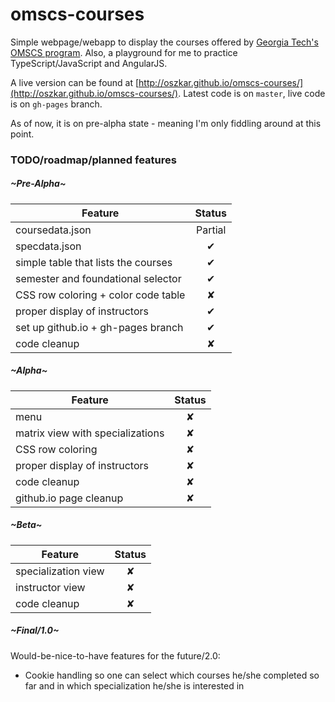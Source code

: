 ﻿# omscs-courses

Simple webpage/webapp to display the courses offered by [Georgia Tech's OMSCS program](http://www.omscs.gatech.edu). Also, a playground for me to practice TypeScript/JavaScript and AngularJS.

A live version can be found at [http://oszkar.github.io/omscs-courses/](http://oszkar.github.io/omscs-courses/). Latest code is on `master`, live code is on `gh-pages` branch.

As of now, it is on pre-alpha state - meaning I'm only fiddling around at this point.

### TODO/roadmap/planned features

##### ~Pre-Alpha~

| Feature  |    Status     | 
|----------|:-------------:|
| coursedata.json 				|  Partial | 
| specdata.json 				|    ✔   | 
| simple table that lists the courses | ✔ | 
| semester and foundational selector |    ✔   | 
| CSS row coloring + color code table 	|    ✘   | 
| proper display of instructors |    ✔   | 
| set up github.io + gh-pages branch	|    ✔   |
| code cleanup					|    ✘   | 

##### ~Alpha~

| Feature  |    Status     | 
|----------|:-------------:|
| menu				|    ✘   | 
| matrix view with specializations 	|    ✘   | 
| CSS row coloring 	|    ✘   | 
| proper display of instructors |    ✘   | 
| code cleanup		|    ✘   | 
| github.io page cleanup		|    ✘   | 

##### ~Beta~

| Feature  |    Status     | 
|----------|:-------------:|
| specialization view	|    ✘   | 
| instructor view	 	|    ✘   | 
| code cleanup			|    ✘   | 

##### ~Final/1.0~

Would-be-nice-to-have features for the future/2.0:

* Cookie handling so one can select which courses he/she completed so far and in which specialization he/she is interested in